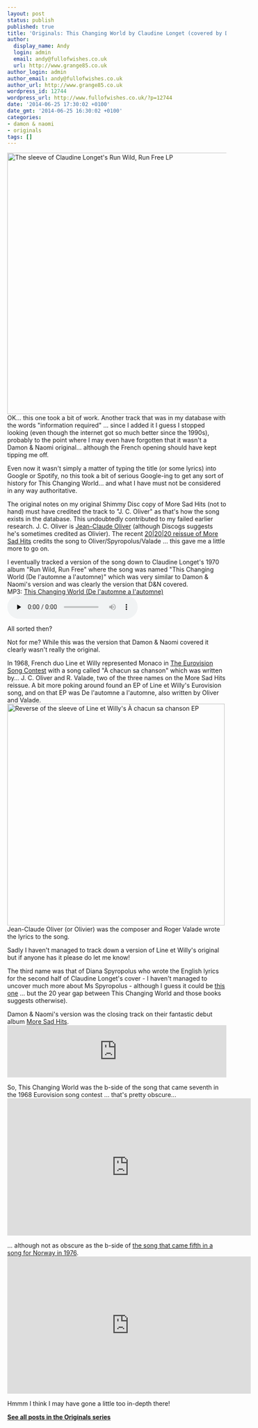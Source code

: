```yaml
---
layout: post
status: publish
published: true
title: 'Originals: This Changing World by Claudine Longet (covered by Damon & Naomi)'
author:
  display_name: Andy
  login: admin
  email: andy@fullofwishes.co.uk
  url: http://www.grange85.co.uk
author_login: admin
author_email: andy@fullofwishes.co.uk
author_url: http://www.grange85.co.uk
wordpress_id: 12744
wordpress_url: http://www.fullofwishes.co.uk/?p=12744
date: '2014-06-25 17:30:02 +0100'
date_gmt: '2014-06-25 16:30:02 +0100'
categories:
- damon & naomi
- originals
tags: []
---
```

<p><img src="http://media.fullofwishes.co.uk/00-misc/pictures/claudine-longet-run-wild-run-free.jpg" width="600" height="600" class="aligncenter" alt="The sleeve of Claudine Longet's Run Wild, Run Free LP" /><br />
OK... this one took a bit of work. Another track that was in my database with the words "information required" ... since I added it I guess I stopped looking (even though the internet got so much better since the 1990s), probably to the point where I may even have forgotten that it wasn't a Damon & Naomi original... although the French opening should have kept tipping me off.</p>
<p>Even now it wasn't simply a matter of typing the title (or some lyrics) into Google or Spotify, no this took a bit of serious Google-ing to get any sort of history for This Changing World... and what I have must not be considered in any way authoritative.</p>
<p>The original notes on my original Shimmy Disc copy of More Sad Hits (not to hand) must have credited the track to "J. C. Oliver" as that's how the song exists in the database. This undoubtedly contributed to my failed earlier research. J. C. Oliver is <a href="http://www.discogs.com/artist/643478-Jean-Claude-Olivier-2?type=Credits&filter_anv=1&anv=Jean-Claude%20Oliver">Jean-Claude Oliver</a> (although Discogs suggests he's sometimes credited as Olivier). The recent <a href="http://damonandnaomi.bandcamp.com/album/more-sad-hits">20|20|20 reissue of More Sad Hits</a> credits the song to Oliver/Spyropolus/Valade ... this gave me a little more to go on.</p>
<p>I eventually tracked a version of the song down to Claudine Longet's 1970 album "Run Wild, Run Free" where the song was named "This Changing World (De l'automne a l'automne)" which was very similar to Damon & Naomi's version and was clearly the version that D&N covered.<br />
MP3: <a href="http://media.fullofwishes.co.uk.s3.amazonaws.com/00-misc/audio/10-claudine-longet-this-changing-world.mp3">This Changing World (De l'automne a l'automne)</a><br />
<audio src="http://media.fullofwishes.co.uk.s3.amazonaws.com/00-misc/audio/10-claudine-longet-this-changing-world.mp3" preload="none" controls /><br />
Claudine Longet has had an eventful live. She was married to Andy Williams, and later was convicted of accidentally shooting her boyfriend - there's plenty on the internet about her, I haven't gone much beyond her <a href="http://en.wikipedia.org/wiki/Claudine_Longet">Wikipedia page for now</a>.</p>
<p>All sorted then?</p>
<p>Not for me? While this was the version that Damon & Naomi covered it clearly wasn't really the original.</p>
<p>In 1968, French duo Line et Willy represented Monaco in <a href="http://en.wikipedia.org/wiki/Eurovision_Song_Contest_1968">The Eurovision Song Contest</a> with a song called "À chacun sa chanson" which was written by... J. C. Oliver and R. Valade, two of the three names on the More Sad Hits reissue. A bit more poking around found an EP of Line et Willy's Eurovision song, and on that EP was De l'automne a l'automne, also written by Oliver and Valade.<br />
<img src="http://media.fullofwishes.co.uk/00-misc/pictures/line-et-willy-a-chacun.jpg" width="500" height="509" alt="Reverse of the sleeve of Line et Willy's À chacun sa chanson EP" class="aligncenter" /><br />
Jean-Claude Oliver (or Olivier) was the composer and Roger Valade wrote the lyrics to the song.</p>
<p>Sadly I haven't managed to track down a version of Line et Willy's original but if anyone has it please do let me know!</p>
<p>The third name was that of Diana Spyropolus who wrote the English lyrics for the second half of Claudine Longet's cover - I haven't managed to uncover much more about Ms Spyropolus - although I guess it could be <a href="https://www.goodreads.com/author/show/259288.Diana_Spyropulos">this one</a> ... but the 20 year gap between This Changing World and those books suggests otherwise).</p>
<p>Damon & Naomi's version was the closing track on their fantastic debut album <a href="/database/release/more-sad-hits/" title="More Sad Hits">More Sad Hits</a>.<br />
<iframe style="border: 0; width: 100%; height: 120px;" src="http://bandcamp.com/EmbeddedPlayer/album=4050036211/size=large/bgcol=ffffff/linkcol=0687f5/tracklist=false/artwork=small/track=1612917842/transparent=true/" seamless><a href="http://damonandnaomi.bandcamp.com/album/more-sad-hits">More Sad Hits by Damon &amp; Naomi</a></iframe></p>
<p>So, This Changing World was the b-side of the song that came seventh in the 1968 Eurovision song contest ... that's pretty obscure...<br />
<iframe width="560" height="315" src="https://www.youtube.com/embed/aJ7y5Z6pplM" frameborder="0" allowfullscreen></iframe>
<p>... although not as obscure as the b-side of <a href="http://en.wikipedia.org/wiki/My_Lovely_Horse">the song that came fifth in a song for Norway in 1976</a>.<br />
<iframe width="560" height="315" src="https://www.youtube.com/embed/jzYzVMcgWhg" frameborder="0" allowfullscreen></iframe>
<p>Hmmm I think I may have gone a little too in-depth there!</p>
<p><strong><a href="/category/originals/" title="List: Originals">See all posts in the Originals series</a></strong></p>
